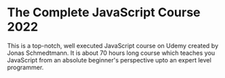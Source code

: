 <h1>The Complete JavaScript Course 2022</h1>

<p>This is a top-notch, well executed JavaScript course on Udemy created by Jonas Schmedtmann. It is about 70 hours long course which teaches you JavaScript from an absolute beginner's perspective upto an expert level programmer.</p>
